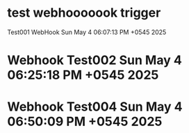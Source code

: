 # test webhooooook trigger
Test001 WebHook Sun May  4 06:07:13 PM +0545 2025
# Webhook Test002  Sun May  4 06:25:18 PM +0545 2025
# Webhook Test004  Sun May  4 06:50:09 PM +0545 2025
